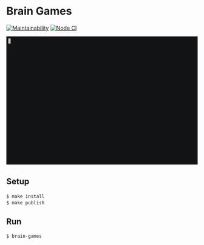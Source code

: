 # Brain Games



[![Maintainability](https://api.codeclimate.com/v1/badges/f3935a53a7a486c0dabd/maintainability)](https://codeclimate.com/github/headstrongone/frontend-project-lvl1/maintainability)
[![Node CI](https://github.com/headstrongone/frontend-project-lvl1/workflows/Node%20CI/badge.svg)](https://github.com/headstrongone/frontend-project-lvl1/actions)

![](https://github.com/headstrongone/brain-game/blob/main/demo/demo.gif)
## Setup
```sh
$ make install
$ make publish
```

## Run
```sh
$ brain-games
```
